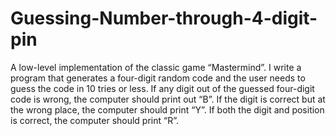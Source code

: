 # Guessing-Number-through-4-digit-pin

A low-level implementation of the classic game “Mastermind”.
I write a program that generates a four-digit random code and the user needs to guess the code in 10 tries or less. 
If any digit out of the guessed four-digit code is wrong, the computer should print out “B”.
If the digit is correct but at the wrong place, the computer should print “Y”.
If both the digit and position is correct, the computer should print “R”. 

  
